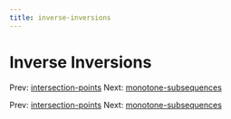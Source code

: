 ```yaml
---
title: inverse-inversions
---
```




# Inverse Inversions

Prev:
[intersection-points](intersection-points.md)
Next:
[monotone-subsequences](monotone-subsequences.md)

Prev:
[intersection-points](intersection-points.md)
Next:
[monotone-subsequences](monotone-subsequences.md)
